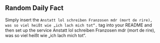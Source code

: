 ## Random Daily Fact
Simply insert the `Anstatt lol schreiben Franzosen mdr (mort de rire), was so viel heißt wie „ich lach mich tot“.` tag into your README and then set up the service
Anstatt lol schreiben Franzosen mdr (mort de rire), was so viel heißt wie „ich lach mich tot“.
